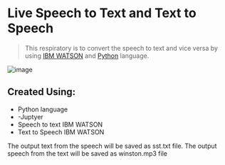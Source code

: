 
# Live Speech to Text and Text to Speech 

> This respiratory is to convert the speech to text and vice versa by using [IBM WATSON](https://cloud.ibm.com) and [Python](https://www.python.org/downloads/) language.


![image](https://user-images.githubusercontent.com/46635506/126826005-b2a48ccd-8c48-4385-90e5-7028f762294c.png)


## Created Using:

- Python language
- -Juptyer
- Speech to text IBM WATSON
- Text to Speech IBM WATSON

The output text from the speech will be saved as sst.txt file.
The output speech from the text will be saved as winston.mp3 file

